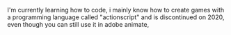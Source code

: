 I'm currently learning how to code, i mainly know how to create games with a programming language called "actionscript" and is discontinued on 2020, even though you can still use it in adobe animate,
